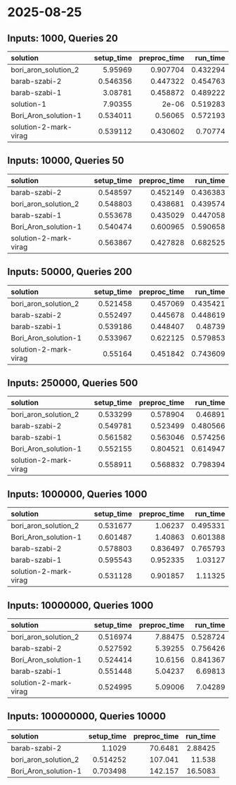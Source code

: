 # 2025-08-25

## Inputs: 1000, Queries 20

| solution              |   setup_time |   preproc_time |   run_time |
|:----------------------|-------------:|---------------:|-----------:|
| bori_aron_solution_2  |     5.95969  |       0.907704 |   0.432294 |
| barab-szabi-2         |     0.546356 |       0.447322 |   0.454763 |
| barab-szabi-1         |     3.08781  |       0.458872 |   0.489222 |
| solution-1            |     7.90355  |       2e-06    |   0.519283 |
| Bori_Aron_solution-1  |     0.534011 |       0.56065  |   0.572193 |
| solution-2-mark-virag |     0.539112 |       0.430602 |   0.70774  |

## Inputs: 10000, Queries 50

| solution              |   setup_time |   preproc_time |   run_time |
|:----------------------|-------------:|---------------:|-----------:|
| barab-szabi-2         |     0.548597 |       0.452149 |   0.436383 |
| bori_aron_solution_2  |     0.548803 |       0.438681 |   0.439574 |
| barab-szabi-1         |     0.553678 |       0.435029 |   0.447058 |
| Bori_Aron_solution-1  |     0.540474 |       0.600965 |   0.590658 |
| solution-2-mark-virag |     0.563867 |       0.427828 |   0.682525 |

## Inputs: 50000, Queries 200

| solution              |   setup_time |   preproc_time |   run_time |
|:----------------------|-------------:|---------------:|-----------:|
| bori_aron_solution_2  |     0.521458 |       0.457069 |   0.435421 |
| barab-szabi-2         |     0.552497 |       0.445678 |   0.448619 |
| barab-szabi-1         |     0.539186 |       0.448407 |   0.48739  |
| Bori_Aron_solution-1  |     0.533967 |       0.622125 |   0.579853 |
| solution-2-mark-virag |     0.55164  |       0.451842 |   0.743609 |

## Inputs: 250000, Queries 500

| solution              |   setup_time |   preproc_time |   run_time |
|:----------------------|-------------:|---------------:|-----------:|
| bori_aron_solution_2  |     0.533299 |       0.578904 |   0.46891  |
| barab-szabi-2         |     0.549781 |       0.523499 |   0.480566 |
| barab-szabi-1         |     0.561582 |       0.563046 |   0.574256 |
| Bori_Aron_solution-1  |     0.552155 |       0.804521 |   0.614947 |
| solution-2-mark-virag |     0.558911 |       0.568832 |   0.798394 |

## Inputs: 1000000, Queries 1000

| solution              |   setup_time |   preproc_time |   run_time |
|:----------------------|-------------:|---------------:|-----------:|
| bori_aron_solution_2  |     0.531677 |       1.06237  |   0.495331 |
| Bori_Aron_solution-1  |     0.601487 |       1.40863  |   0.601388 |
| barab-szabi-2         |     0.578803 |       0.836497 |   0.765793 |
| barab-szabi-1         |     0.595543 |       0.952335 |   1.03127  |
| solution-2-mark-virag |     0.531128 |       0.901857 |   1.11325  |

## Inputs: 10000000, Queries 1000

| solution              |   setup_time |   preproc_time |   run_time |
|:----------------------|-------------:|---------------:|-----------:|
| bori_aron_solution_2  |     0.516974 |        7.88475 |   0.528724 |
| barab-szabi-2         |     0.527592 |        5.39255 |   0.756426 |
| Bori_Aron_solution-1  |     0.524414 |       10.6156  |   0.841367 |
| barab-szabi-1         |     0.551448 |        5.04237 |   6.69813  |
| solution-2-mark-virag |     0.524995 |        5.09006 |   7.04289  |

## Inputs: 100000000, Queries 10000

| solution             |   setup_time |   preproc_time |   run_time |
|:---------------------|-------------:|---------------:|-----------:|
| barab-szabi-2        |     1.1029   |        70.6481 |    2.88425 |
| bori_aron_solution_2 |     0.514252 |       107.041  |   11.538   |
| Bori_Aron_solution-1 |     0.703498 |       142.157  |   16.5083  |